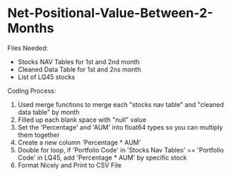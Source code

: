 # Net-Positional-Value-Between-2-Months

Files Needed:
- Stocks NAV Tables for 1st and 2nd month
- Cleaned Data Table for 1st and 2ns month
- List of LQ45 stocks

Coding Process:
1. Used merge functions to merge each "stocks nav table" and "cleaned data table" by month
2. Filled up each blank space with "null" value
3. Set the 'Percentage' and 'AUM' into float64 types so you can multiply them together
4. Create a new column 'Percentage * AUM'
5. Double for loop, if 'Portfolio Code' in 'Stocks Nav Tables' == 'Portfolio Code' in LQ45, add 'Percentage * AUM' by specific stock
6. Format Nicely and Print to CSV File
   

